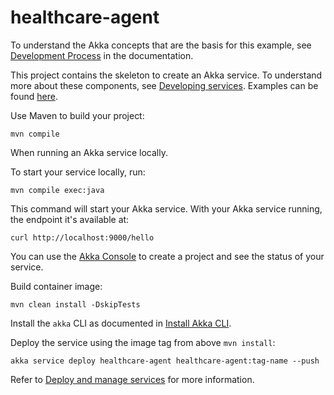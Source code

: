 # healthcare-agent


To understand the Akka concepts that are the basis for this example, see [Development Process](https://doc.akka.io/concepts/development-process.html) in the documentation.


This project contains the skeleton to create an Akka service. To understand more about these components, see [Developing services](https://doc.akka.io/java/index.html). Examples can be found [here](https://doc.akka.io/java/samples.html).


Use Maven to build your project:

```shell
mvn compile
```


When running an Akka service locally.

To start your service locally, run:

```shell
mvn compile exec:java
```

This command will start your Akka service. With your Akka service running, the endpoint it's available at:

```shell
curl http://localhost:9000/hello
```


You can use the [Akka Console](https://console.akka.io) to create a project and see the status of your service.

Build container image:

```shell
mvn clean install -DskipTests
```

Install the `akka` CLI as documented in [Install Akka CLI](https://doc.akka.io/reference/cli/index.html).

Deploy the service using the image tag from above `mvn install`:

```shell
akka service deploy healthcare-agent healthcare-agent:tag-name --push
```

Refer to [Deploy and manage services](https://doc.akka.io/operations/services/deploy-service.html)
for more information.
